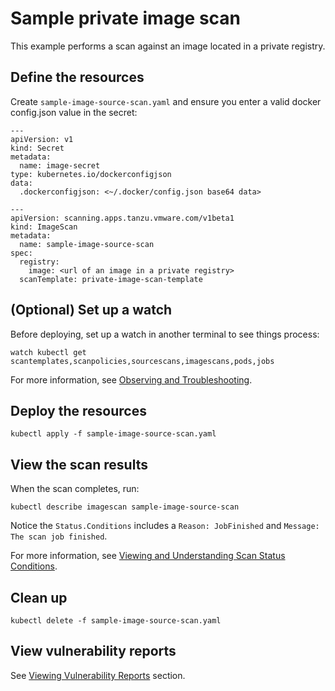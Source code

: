 # Sample private image scan

This example performs a scan against an image located in a private registry.

## <a id="define-resources"></a>Define the resources

Create `sample-image-source-scan.yaml` and ensure you enter a valid docker config.json value in the secret:

```
---
apiVersion: v1
kind: Secret
metadata:
  name: image-secret
type: kubernetes.io/dockerconfigjson
data:
  .dockerconfigjson: <~/.docker/config.json base64 data>

---
apiVersion: scanning.apps.tanzu.vmware.com/v1beta1
kind: ImageScan
metadata:
  name: sample-image-source-scan
spec:
  registry:
    image: <url of an image in a private registry>
  scanTemplate: private-image-scan-template
```

## <a id="set-up-watch"></a>(Optional) Set up a watch

Before deploying, set up a watch in another terminal to see things process:

```
watch kubectl get scantemplates,scanpolicies,sourcescans,imagescans,pods,jobs
```

For more information, see [Observing and Troubleshooting](../observing.md).

## <a id="deploy-resources"></a>Deploy the resources

```
kubectl apply -f sample-image-source-scan.yaml
```

## <a id="view-scan-results"></a>View the scan results

When the scan completes, run:

```
kubectl describe imagescan sample-image-source-scan
```

Notice the `Status.Conditions` includes a `Reason: JobFinished` and `Message: The scan job finished`.

For more information, see [Viewing and Understanding Scan Status Conditions](../results.md).

## <a id="clean-up"></a>Clean up

```
kubectl delete -f sample-image-source-scan.yaml
```

## <a id="view-vulnerability-reports"></a>View vulnerability reports

See [Viewing Vulnerability Reports](../viewing-reports.md) section.
